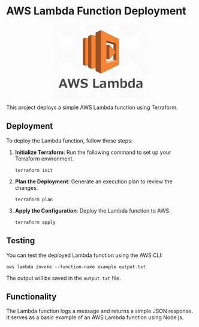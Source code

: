# AWS Lambda Function Deployment
<p align="center">
<img src="logo.jpeg" />
</p>
This project deploys a simple AWS Lambda function using Terraform.

## Deployment

To deploy the Lambda function, follow these steps:

1. **Initialize Terraform**: Run the following command to set up your Terraform environment.
   ```
   terraform init
   ```

2. **Plan the Deployment**: Generate an execution plan to review the changes.
   ```
   terraform plan
   ```

3. **Apply the Configuration**: Deploy the Lambda function to AWS.
   ```
   terraform apply
   ```

## Testing

You can test the deployed Lambda function using the AWS CLI:

```
aws lambda invoke --function-name example output.txt
```

The output will be saved in the `output.txt` file.

## Functionality

The Lambda function logs a message and returns a simple JSON response. It serves as a basic example of an AWS Lambda function using Node.js.
